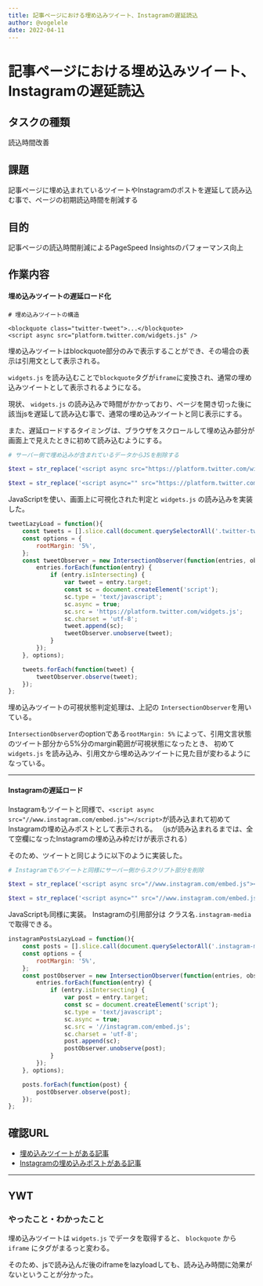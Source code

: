 ```yaml
---
title: 記事ページにおける埋め込みツイート、Instagramの遅延読込
author: @vogelele
date: 2022-04-11
---
```



# 記事ページにおける埋め込みツイート、Instagramの遅延読込

## タスクの種類

読込時間改善

## 課題

記事ページに埋め込まれているツイートやInstagramのポストを遅延して読み込む事で、ページの初期読込時間を削減する


## 目的

記事ページの読込時間削減によるPageSpeed Insightsのパフォーマンス向上


## 作業内容

#### 埋め込みツイートの遅延ロード化

```
# 埋め込みツイートの構造

<blockquote class="twitter-tweet">...</blockquote>
<script async src="platform.twitter.com/widgets.js" />
```

埋め込みツイートはblockquote部分のみで表示することができ、その場合の表示は引用文として表示される。

`widgets.js` を読み込むことで`blockquote`タグが`iframe`に変換され、通常の埋め込みツイートとして表示されるようになる。

現状、 `widgets.js` の読み込みで時間がかかっており、ページを開き切った後に該当jsを遅延して読み込む事で、通常の埋め込みツイートと同じ表示にする。

また、遅延ロードするタイミングは、ブラウザをスクロールして埋め込み部分が画面上で見えたときに初めて読み込むようにする。

```php
# サーバー側で埋め込みが含まれているデータからJSを削除する

$text = str_replace('<script async src="https://platform.twitter.com/widgets.js" charset="utf-8"></script>','', $text);

$text = str_replace('<script async="" src="https://platform.twitter.com/widgets.js" charset="utf-8"></script>','', $text);
```


JavaScriptを使い、画面上に可視化された判定と `widgets.js` の読み込みを実装した。

```javascript
tweetLazyLoad = function(){
    const tweets = [].slice.call(document.querySelectorAll('.twitter-tweet'));
    const options = {
        rootMargin: '5%',
    };
    const tweetObserver = new IntersectionObserver(function(entries, observer) {
        entries.forEach(function(entry) {
            if (entry.isIntersecting) {
                var tweet = entry.target;
                const sc = document.createElement('script');
                sc.type = 'text/javascript';
                sc.async = true;
                sc.src = 'https://platform.twitter.com/widgets.js';
                sc.charset = 'utf-8';
                tweet.append(sc);
                tweetObserver.unobserve(tweet);
            }
        });
    }, options);

    tweets.forEach(function(tweet) {
        tweetObserver.observe(tweet);
    });
};
```

埋め込みツイートの可視状態判定処理は、上記の `IntersectionObserver`を用いている。

`IntersectionObserver`のoptionである`rootMargin: 5%` によって、引用文言状態のツイート部分から5%分のmargin範囲が可視状態になったとき、 初めて `widgets.js` を読み込み、引用文から埋め込みツイートに見た目が変わるようになっている。

---

#### Instagramの遅延ロード

Instagramもツイートと同様で、`<script async src="//www.instagram.com/embed.js"></script>`が読み込まれて初めてInstagramの埋め込みポストとして表示される。
（jsが読み込まれるまでは、全て空欄になったInstagramの埋め込み枠だけが表示される）

そのため、ツイートと同じように以下のように実装した。

```php
# Instagramでもツイートと同様にサーバー側からスクリプト部分を削除

$text = str_replace('<script async src="//www.instagram.com/embed.js"></script>','', $text);

$text = str_replace('<script async="" src="//www.instagram.com/embed.js"></script>','', $text);
```

JavaScriptも同様に実装。
Instagramの引用部分は クラス名`.instagram-media`で取得できる。

```javascript
instagramPostsLazyLoad = function(){
    const posts = [].slice.call(document.querySelectorAll('.instagram-media'));
    const options = {
        rootMargin: '5%',
    };
    const postObserver = new IntersectionObserver(function(entries, observer) {
        entries.forEach(function(entry) {
            if (entry.isIntersecting) {
                var post = entry.target;
                const sc = document.createElement('script');
                sc.type = 'text/javascript';
                sc.async = true;
                sc.src = '//instagram.com/embed.js';
                sc.charset = 'utf-8';
                post.append(sc);
                postObserver.unobserve(post);
            }
        });
    }, options);

    posts.forEach(function(post) {
        postObserver.observe(post);
    });
};
```

## 確認URL

- [埋め込みツイートがある記事](https://kai-you.net/article/82461)
- [Instagramの埋め込みポストがある記事](https://kai-you.net/article/82918)


---

## YWT

### やったこと・わかったこと

埋め込みツイートは `widgets.js` でデータを取得すると、 `blockquote` から `iframe` にタグがまるっと変わる。

そのため、jsで読み込んだ後のiframeをlazyloadしても、読み込み時間に効果がないということが分かった。

